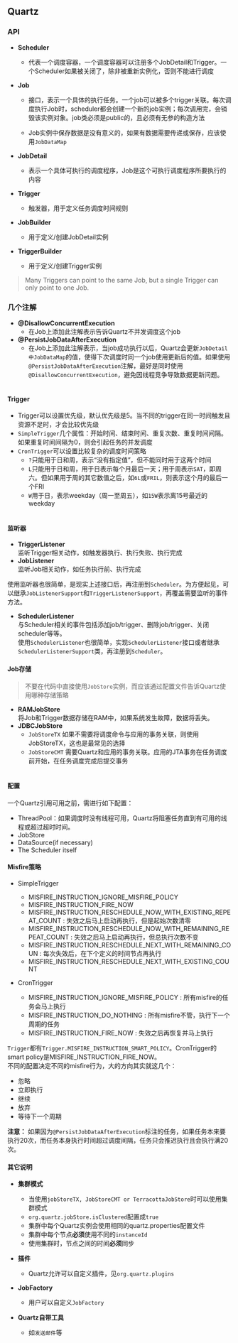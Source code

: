## Quartz    
### API

- **Scheduler**

    - 代表一个调度容器，一个调度容器可以注册多个JobDetail和Trigger。一个Scheduler如果被关闭了，除非被重新实例化，否则不能进行调度
    
- **Job**

    - 接口，表示一个具体的执行任务。一个job可以被多个trigger关联。每次调度执行Job时，scheduler都会创建一个新的job实例；每次调用完，会销毁该实例对象。job类必须是public的，且必须有无参的构造方法
    
    - Job实例中保存数据是没有意义的，如果有数据需要传递或保存，应该使用`JobDataMap `
    
- **JobDetail**

    - 表示一个具体可执行的调度程序，Job是这个可执行调度程序所要执行的内容

- **Trigger**

    - 触发器，用于定义任务调度时间规则

- **JobBuilder**

    - 用于定义/创建JobDetail实例

- **TriggerBuilder**

    - 用于定义/创建Trigger实例
    

> Many Triggers can point to the same Job, but a single Trigger can only point to one Job.
    
### 几个注解    
+ **@DisallowConcurrentExecution**    
    - 在Job上添加此注解表示告诉Quartz不并发调度这个job    
+ **@PersistJobDataAfterExecution**    
    - 在Job上添加此注解表示，当job成功执行以后，Quartz会更新`JobDetail中JobDataMap`的值，使得下次调度时同一个job使用更新后的值。如果使用`@PersistJobDataAfterExecution`注解，最好是同时使用`@DisallowConcurrentExecution`，避免因线程竞争导致数据更新问题。    
    
#### Trigger    
+ Trigger可以设置优先级，默认优先级是5。当不同的trigger在同一时间触发且资源不足时，才会比较优先级    
+ `SimpleTrigger`几个属性：开始时间、结束时间、重复次数、重复时间间隔。如果重复时间间隔为0，则会引起任务的并发调度    
+ `CronTrigger`可以设置比较复杂的调度时间策略    
    - `?`只能用于日和周，表示“没有指定值”，但不能同时用于这两个时间    
    - `L`只能用于日和周，用于日表示每个月最后一天；用于周表示`SAT`，即周六。但如果用于周的其它数值之后，如`6L`或`FRIL`，则表示这个月的最后一个FRI    
    - `W`用于日，表示weekday（周一至周五），如`15W`表示离15号最近的weekday    
    
#### 监听器    
+ **TriggerListener**    
监听Trigger相关动作，如触发器执行、执行失败、执行完成    
+ **JobListener**    
监听Job相关动作，如任务执行前、执行完成    

使用监听器也很简单，是现实上述接口后，再注册到`Scheduler`。为方便起见，可以继承`JobListenerSupport`和`TriggerListenerSupport`，再覆盖需要监听的事件方法。    

+ **SchedulerListener**    
与Scheduler相关的事件包括添加job/trigger、删除job/trigger、关闭scheduler等等。    
使用`SchedulerListener`也很简单，实现`SchedulerListener`接口或者继承`SchedulerListenerSupport`类，再注册到`Scheduler`。

#### Job存储    
> 不要在代码中直接使用`JobStore`实例，而应该通过配置文件告诉Quartz使用哪种存储策略    

+ **RAMJobStore**    
将Job和Trigger数据存储在RAM中，如果系统发生故障，数据将丢失。    
+ **JDBCJobStore**    
    - `JobStoreTX` 如果不需要将调度命令与应用的事务关联，则使用JobStoreTX，这也是最常见的选择    
    - `JobStoreCMT` 需要Quartz和应用的事务关联。应用的JTA事务在任务调度前开始，在任务调度完成后提交事务    
    
#### 配置    
一个Quartz引用可用之前，需进行如下配置：    
+ ThreadPool：如果调度时没有线程可用，Quartz将阻塞任务直到有可用的线程或超过超时时间。
+ JobStore    
+ DataSource(if necessary)    
+ The Scheduler itself    

#### Misfire策略    
+ SimpleTrigger    
    - MISFIRE_INSTRUCTION_IGNORE_MISFIRE_POLICY
    - MISFIRE_INSTRUCTION_FIRE_NOW    
    - MISFIRE_INSTRUCTION_RESCHEDULE_NOW_WITH_EXISTING_REPEAT_COUNT : 失效之后马上启动再执行，但是起始次数清零    
    - MISFIRE_INSTRUCTION_RESCHEDULE_NOW_WITH_REMAINING_REPEAT_COUNT : 失效之后马上启动再执行，但总执行次数不变    
    - MISFIRE_INSTRUCTION_RESCHEDULE_NEXT_WITH_REMAINING_COUN : 每次失效后，在下个定义的时间节点再执行    
    - MISFIRE_INSTRUCTION_RESCHEDULE_NEXT_WITH_EXISTING_COUNT    
    
+ CronTrigger    
    - MISFIRE_INSTRUCTION_IGNORE_MISFIRE_POLICY : 所有misfire的任务会马上执行    
    - MISFIRE_INSTRUCTION_DO_NOTHING : 所有misfire不管，执行下一个周期的任务    
    - MISFIRE_INSTRUCTION_FIRE_NOW : 失效之后再恢复并马上执行    

`Trigger`都有`Trigger.MISFIRE_INSTRUCTION_SMART_POLICY`。CronTrigger的smart policy是MISFIRE_INSTRUCTION_FIRE_NOW。    
不同的配置决定不同的misfire行为，大的方向其实就这几个：
 + 忽略    
 + 立即执行    
 + 继续    
 + 放弃    
 + 等待下一个周期    
 
**注意：** 如果因为`@PersistJobDataAfterExecution`标注的任务，如果任务本来要执行20次，而任务本身执行时间超过调度间隔，任务只会推迟执行且会执行满20次。    

#### 其它说明    
+ **集群模式**    
    - 当使用`jobStoreTX, JobStoreCMT or TerracottaJobStore`时可以使用集群模式    
    - `org.quartz.jobStore.isClustered`配置成`true`    
    - 集群中每个Quartz实例会使用相同的quartz.properties配置文件
    - 集群中每个节点**必须**使用不同的`instanceId`
    - 使用集群时，节点之间的时间**必须**同步    
    
+ **插件**    
    - Quartz允许可以自定义插件，见`org.quartz.plugins`    

+ **JobFactory**    
    - 用户可以自定义`JobFactory`    
    
+ **Quartz自带工具**
    - 如`发送邮件`等



